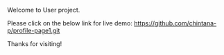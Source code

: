 Welcome to User project.

Please click on the below link for live demo: https://github.com/chintana-p/profile-page1.git

Thanks for visiting!